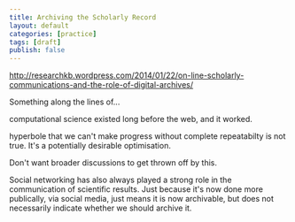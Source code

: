 ```yaml
---
title: Archiving the Scholarly Record
layout: default
categories: [practice]
tags: [draft]
publish: false
---
```


http://researchkb.wordpress.com/2014/01/22/on-line-scholarly-communications-and-the-role-of-digital-archives/

Something along the lines of...

computational science existed long before the web, and it worked.

hyperbole that we can't make progress without complete repeatabilty is not true. It's a potentially desirable optimisation.

Don't want broader discussions to get thrown off by this.

Social networking has also always played a strong role in the communication of scientific results. Just because it's now done more publically, via social media, just means it is now archivable, but does not necessarily indicate whether we should archive it.




